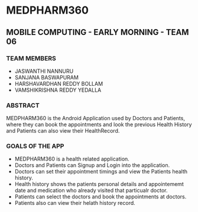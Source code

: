 # MEDPHARM360
## MOBILE COMPUTING - EARLY MORNING - TEAM 06
### TEAM MEMBERS
- JASWANTHI NANNURU
- SANJANA BASWAPURAM
- HARSHAVARDHAN REDDY BOLLAM
- VAMSHIKRISHNA REDDY YEDALLA
### ABSTRACT
  MEDPHARM360 is the Android Application used by Doctors and Patients, where they can book the appointments and look the previous Health History and Patients can also view their HealthRecord.
### GOALS OF THE APP
- MEDPHARM360 is a health related application.
- Doctors and Patients can Signup and Login into the application.
- Doctors can set their appointment timings and view the Patients health history.
- Health history shows the patients personal details and appointememt date and medication who already visited that particualr doctor.
- Patients can select the doctors and book the appointments at doctors.
- Patients also can view their helath history record.
